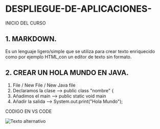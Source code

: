 # DESPLIEGUE-DE-APLICACIONES-
INICIO DEL CURSO

## 1. MARKDOWN.
   
Es un lenguaje ligero/simple que se utiliza para crear texto enriquecido como por ejemplo HTML,con un editor de texto sin formato.


## 2. CREAR UN HOLA MUNDO EN JAVA.

  1. File / New File / New Java file
  2. Declaramos la clase --> public class "nombre" {
  3. Añadimos el main --> public static void main
  4. Añadir la salida --> System.out.print("Hola Mundo");


  CODIGO EN VS CODE
  
  ![Texto alternativo](/home/gigabyte-pc/Downloads/vscode.png)

  
